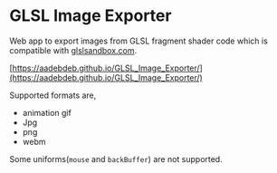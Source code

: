 # GLSL Image Exporter

Web app to export images from GLSL fragment shader code which is compatible with [glslsandbox.com](http://glslsandbox.com/).

[https://aadebdeb.github.io/GLSL_Image_Exporter/](https://aadebdeb.github.io/GLSL_Image_Exporter/)

Supported formats are,

- animation gif
- Jpg
- png
- webm

Some uniforms(`mouse` and `backBuffer`) are not supported.